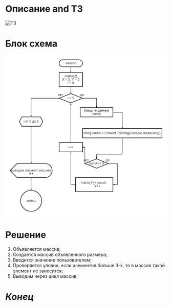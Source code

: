 # Описание and ТЗ
![ТЗ](https://gbcdn.mrgcdn.ru/uploads/asset/4312773/attachment/ed8c1f2c15da325114976e1c313ef5f8.png)
# Блок схема
![Блок схема](1.png)
# Решение
1. Объявляется массив;
2. Создается массив объявленного размера;
3. Вводится значение пользователем;
4. Проверяется уловие, если элементов больше 3-х, то в массив такой элемент не заносится;
5. Выводим через цикл массив;
# *Конец*